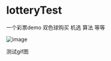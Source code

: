 # lotteryTest
一个彩票demo  双色球购买  机选  算法 等等




![image](https://github.com/yb801925/lotteryTest/blob/master/1535445291706.gif)

测试gif图
